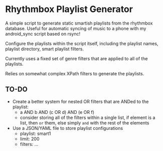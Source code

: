 # Rhythmbox Playlist Generator

A simple script to generate static smartish playlists from the rhythmbox database. Useful for automatic syncing of music to a phone with my android_sync script based on rsync!

Configure the playlists within the script itself, including the playlist names, playlist directory, smart playlist filters.

Currently uses a fixed set of genre filters that are applied to all of the playlists.

Relies on somewhat complex XPath filters to generate the playlists.

## TO-DO
 * Create a better system for nested OR filters that are ANDed to the playlist:
    * a AND b AND (c OR d) AND (e OR f)
    * consider storing all of the filters within a single list, if element is a list, then `or` them, else simply `and` with the rest of the elements
 * Use a JSON/YAML file to store playlist configurations
    * playlist: smart1
    * limit: 200
    * filters: ...


